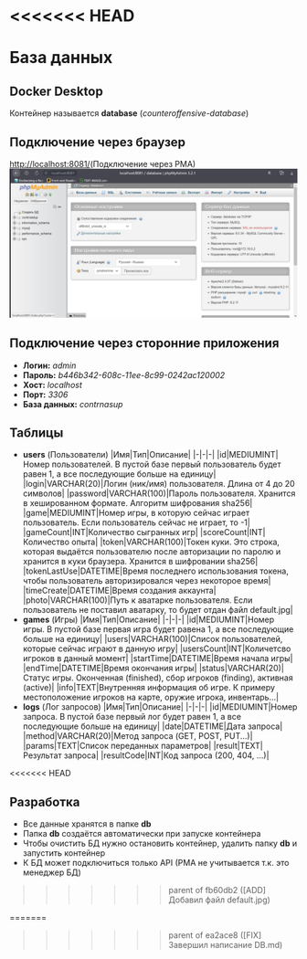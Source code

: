 <<<<<<< HEAD
=======
# База данных

<a name="docker-desktop"></a>
## Docker Desktop
Контейнер называется **database** (*counteroffensive-database*)

<a name="browser-connection"></a>
## Подключение через браузер
<a href="http://localhost:8081/" target="_blank">http://localhost:8081/</a>(Подключение через PMA)
![Пример подключения через PMA](images/pma/browser-view-example.jpg)
## Подключение через сторонние приложения
+ **Логин:** *admin*
+ **Пароль:** *b446b342-608c-11ee-8c99-0242ac120002*
+ **Хост:** *localhost*
+ **Порт:** *3306*
+ **База данных:** *contrnasup*

## Таблицы
+ **users** (Пользователи)
	|Имя|Тип|Описание|
	|-|-|-|
	|id|MEDIUMINT|Номер пользователей. В пустой базе первый пользователь будет равен 1, а все последующие больше на единицу|
	|login|VARCHAR(20)|Логин (ник/имя) пользователя. Длина от 4 до 20 символов|
	|password|VARCHAR(100)|Пароль пользователя. Хранится в хешированном формате. Алгоритм шифрования sha256|
	|game|MEDIUMINT|Номер игры, в которую сейчас играет пользователь. Если пользователь сейчас не играет, то -1|
	|gameCount|INT|Количество сыгранных игр|
	|scoreCount|INT|Количество опыта|
	|token|VARCHAR(100)|Токен куки. Это строка, которая выдаётся пользователю после авторизации по паролю и хранится в куки браузера. Хранится в шифровании sha256|
	|tokenLastUse|DATETIME|Время последнего использования токена, чтобы пользователь авторизировался через некоторое время|
	|timeCreate|DATETIME|Время создания аккаунта|
	|photo|VARCHAR(100)|Путь к аватарке пользователя. Если пользователь не поставил аватарку, то будет отдан файл default.jpg|
+ **games** (Игры)
	|Имя|Тип|Описание|
	|-|-|-|
	|id|MEDIUMINT|Номер игры. В пустой базе первая игра будет равена 1, а все последующие больше на единицу|
	|users|VARCHAR(100)|Список пользователей, которые сейчас играют в данную игру|
	|usersCount|INT|Количетсво игроков в данный момент|
	|startTime|DATETIME|Время начала игры|
	|endTime|DATETIME|Время окончания игры|
	|status|VARCHAR(20)|Статус игры. Оконченная (finished), сбор игроков (finding), активная (active)|
	|info|TEXT|Внутренняя информация об игре. К примеру местоположение игроков на карте, оружие игрока, инвентарь...|
+ **logs** (Лог запросов)
	|Имя|Тип|Описание|
	|-|-|-|
	|id|MEDIUMINT|Номер запроса. В пустой базе первый лог будет равен 1, а все последующие больше на единицу|
	|date|DATETIME|Дата запроса|
	|method|VARCHAR(20)|Метод запроса (GET, POST, PUT...)|
	|params|TEXT|Список переданных параметров|
	|result|TEXT|Результат запроса|
	|resultCode|INT|Код запроса (200, 404, ...)|

<<<<<<< HEAD
## Разработка
+ Все данные хранятся в папке **db**
+ Папка **db** создаётся автоматически при запуске контейнера
+ Чтобы очистить БД нужно остановить контейнер, удалить папку **db** и запустить контейнер
+ К БД может подключиться только API (PMA не учитывается т.к. это менеджер БД)

>>>>>>> parent of fb60db2 ([ADD] Добавил файл default.jpg)

=======
>>>>>>> parent of ea2ace8 ([FIX] Завершил написание DB.md)
